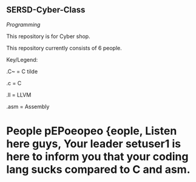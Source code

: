 ## SERSD-Cyber-Class

_Programming_

This repository is for Cyber shop.

This repository currently consists of 6 people.

Key/Legend:

  .C~ = C tilde

  .c = C

  .ll = LLVM

  .asm = Assembly



# People pEPoeopeo {eople, Listen here guys, Your leader setuser1 is here to inform you that your coding lang sucks compared to C and asm.
